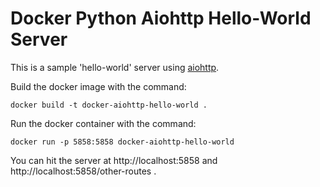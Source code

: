 # Docker Python Aiohttp Hello-World Server

This is a sample 'hello-world' server using [aiohttp](aiohttp.readthedocs.io).

Build the docker image with the command:

```
docker build -t docker-aiohttp-hello-world .
```

Run the docker container with the command:

```
docker run -p 5858:5858 docker-aiohttp-hello-world
```

You can hit the server at http://localhost:5858 and http://localhost:5858/other-routes .  
